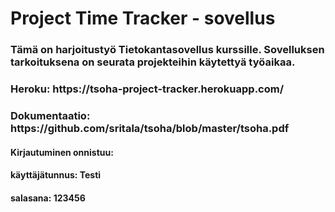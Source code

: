 <h1> Project Time Tracker - sovellus 

<h3> Tämä on harjoitustyö Tietokantasovellus kurssille. Sovelluksen tarkoituksena on seurata projekteihin käytettyä työaikaa. 

<h3> Heroku: https://tsoha-project-tracker.herokuapp.com/
<h3> Dokumentaatio: https://github.com/sritala/tsoha/blob/master/tsoha.pdf
  
<h4>Kirjautuminen onnistuu:
<h4>käyttäjätunnus: Testi
<h4>salasana: 123456
